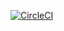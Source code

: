 [![CircleCI](https://circleci.com/gh/birdayz/fancyfs/g/tree/master.svg?style=svg)](https://circleci.com/gh/birdayz/fancyfs/tree/master) 

